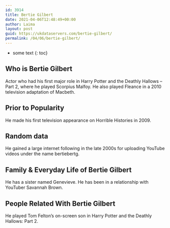 ```yaml
---
id: 3914
title: Bertie Gilbert
date: 2021-04-06T12:48:49+00:00
author: Laima
layout: post
guid: https://ukdataservers.com/bertie-gilbert/
permalink: /04/06/bertie-gilbert/
---
```


* some text
{: toc}


## Who is Bertie Gilbert
                  
                  
                  
Actor who had his first major role in Harry Potter and the Deathly Hallows &#8211; Part 2, where he played Scorpius Malfoy. He also played Fleance in a 2010 television adaptation of Macbeth.
                  
              
            
              
            
                
                
                
## Prior to Popularity
                  
                  
                  
He made his first television appearance on Horrible Histories in 2009.
                  
              
            
              
            
                
                
                
## Random data
                  
                  
                  
He gained a large internet following in the late 2000s for uploading YouTube videos under the name bertiebertg.
                  
              
            
              
            
                
                
                
## Family & Everyday Life of Bertie Gilbert
                  
                  
                  
He has a sister named Genevieve. He has been in a relationship with YouTuber Savannah Brown.
                  
              
            
              
            
                
                
                
## People Related With Bertie Gilbert
                  
                  
                  
He played Tom Felton&#8217;s on-screen son in Harry Potter and the Deathly Hallows: Part 2.
                  
              
            
              
            
                
              
            
              
              
            
            
              
            
          
          
          